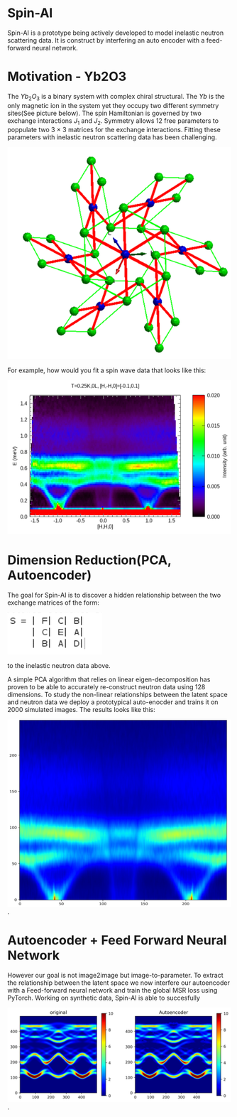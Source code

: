 # Spin-AI

Spin-AI is a prototype being actively developed to model inelastic neutron scattering data. It is construct by interfering an auto encoder with a feed-forward neural network.

# Motivation - Yb2O3

The $Yb_2O_3$ is a binary system with complex chiral structural. The $Yb$ is the only magnetic ion in the system yet they occupy two different symmetry sites(See picture below). The spin Hamiltonian is governed by two exchange interactions $J_1$ and $J_2$. Symmetry allows 12 free parameters to poppulate two 3 $\times$ 3 matrices for the exchange interactions. Fitting these parameters with inelastic neutron scattering data has been challenging.

![alt text](pictures/Picture1.png)

For example, how would you fit a spin wave data that looks like this:

![alt text](pictures/Picture3.png)

# Dimension Reduction(PCA, Autoencoder)
The goal for Spin-AI is to discover a hidden relationship between the two exchange matrices of the form:

![alt text](pictures/Picture2.png)

to the inelastic neutron data above.

A simple PCA algorithm that relies on linear eigen-decomposition has proven to be able to accurately re-construct neutron data using 128 dimensions. To study the non-linear relationships between the latent space and neutron data we deploy a prototypical auto-enocder and trains it on 2000 simulated images. The results looks like this:

![alt text](pictures/Picture5.png).

# Autoencoder + Feed Forward Neural Network

However our goal is not image2image but image-to-parameter. To extract the relationship between the latent space we now interfere our autoencoder with a Feed-forward neural network and train the global MSR loss using PyTorch. Working on synthetic data, Spin-AI is able to succesfully 

![alt text](pictures/Presentation1.png).
